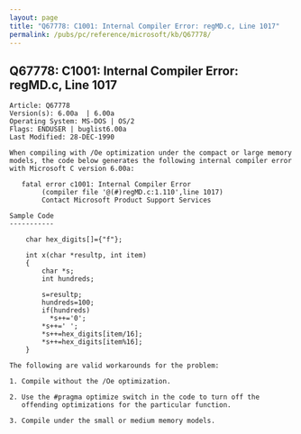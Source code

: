 ```yaml
---
layout: page
title: "Q67778: C1001: Internal Compiler Error: regMD.c, Line 1017"
permalink: /pubs/pc/reference/microsoft/kb/Q67778/
---
```


## Q67778: C1001: Internal Compiler Error: regMD.c, Line 1017

	Article: Q67778
	Version(s): 6.00a  | 6.00a
	Operating System: MS-DOS | OS/2
	Flags: ENDUSER | buglist6.00a
	Last Modified: 28-DEC-1990
	
	When compiling with /Oe optimization under the compact or large memory
	models, the code below generates the following internal compiler error
	with Microsoft C version 6.00a:
	
	   fatal error c1001: Internal Compiler Error
	        (compiler file '@(#)regMD.c:1.110',line 1017)
	        Contact Microsoft Product Support Services
	
	Sample Code
	-----------
	
	    char hex_digits[]={"f"};
	
	    int x(char *resultp, int item)
	    {
	        char *s;
	        int hundreds;
	
	        s=resultp;
	        hundreds=100;
	        if(hundreds)
	          *s++='0';
	        *s++=' ';
	        *s++=hex_digits[item/16];
	        *s++=hex_digits[item%16];
	    }
	
	The following are valid workarounds for the problem:
	
	1. Compile without the /Oe optimization.
	
	2. Use the #pragma optimize switch in the code to turn off the
	   offending optimizations for the particular function.
	
	3. Compile under the small or medium memory models.

